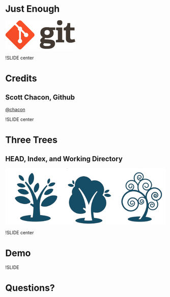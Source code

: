 # Just Enough
![git logo](../images/git_logo.png)

!SLIDE center
# Credits
## Scott Chacon, Github
[@chacon](http://twitter.com/chacon)

!SLIDE center 
# Three Trees
## HEAD, Index, and Working Directory
![3 trees](../images/trees.png)

!SLIDE center

# Demo

!SLIDE

# Questions?

